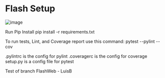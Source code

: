 # Flash Setup
![image](https://user-images.githubusercontent.com/522095/145155310-fd440b16-1ec3-4f43-92e4-a41b1b93abfe.png)

Run Pip Install
pip install -r requirements.txt

To run tests, Lint, and Coverage report use this command:
pytest  --pylint --cov

.pylintrc is the config for pylint
.coveragerc is the config for coverage
setup.py is a config file for pytest

Test of branch FlashWeb - LuisB
